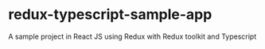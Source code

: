 # redux-typescript-sample-app
A sample project in React JS using Redux with Redux toolkit and Typescript
